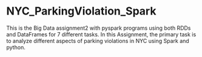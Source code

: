 # NYC_ParkingViolation_Spark
This is the Big Data assignment2 with pyspark programs using both RDDs and DataFrames for 7 different tasks.
In this Assignment, the primary task is to analyze different aspects of parking violations in NYC using Spark and python.
